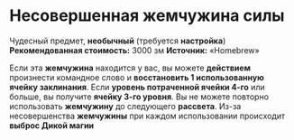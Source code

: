 # Несовершенная жемчужина силы

Чудесный предмет, **необычный** (требуется **настройка**)
**Рекомендованная стоимость:** 3000 зм
**Источник:** «Homebrew»

Если эта **жемчужина** находится у вас, вы можете **действием** произнести командное слово и **восстановить 1 использованную ячейку заклинания**. Если **уровень потраченной ячейки 4-го** или больше, вы получите **ячейку 3-го уровня**. Вы не можете повторно использовать **жемчужину** до следующего **рассвета**. Из-за несовершенства **жемчужины** при каждом использовании происходит **выброс Дикой магии**